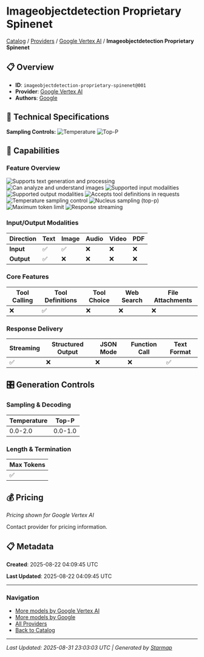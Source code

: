 # Imageobjectdetection Proprietary Spinenet
  
[Catalog](../../../..) / [Providers](../../..) / [Google Vertex AI](../..) / **Imageobjectdetection Proprietary Spinenet**


## 📋 Overview
  
- **ID**: `imageobjectdetection-proprietary-spinenet@001`
- **Provider**: [Google Vertex AI](../)
- **Authors**: [Google](../../../authors/google/)
  
## 🔬 Technical Specifications
  
**Sampling Controls:** ![Temperature](https://img.shields.io/badge/temperature-supported-red) ![Top-P](https://img.shields.io/badge/top__p-supported-red)
  
  
## 🎯 Capabilities
  
### Feature Overview
  
![Supports text generation and processing](https://img.shields.io/badge/text-✓-blue) ![Can analyze and understand images](https://img.shields.io/badge/vision-✓-purple) ![Supported input modalities](https://img.shields.io/badge/input-text,image-teal) ![Supported output modalities](https://img.shields.io/badge/output-text-cyan) ![Accepts tool definitions in requests](https://img.shields.io/badge/tools-✓-yellow) ![Temperature sampling control](https://img.shields.io/badge/temperature-core-red) ![Nucleus sampling (top-p)](https://img.shields.io/badge/top__p-core-red) ![Maximum token limit](https://img.shields.io/badge/max__tokens-core-blue) ![Response streaming](https://img.shields.io/badge/streaming-✓-cyan)
  
  
### Input/Output Modalities
  
| Direction | Text | Image | Audio | Video | PDF |
|---------|---------|---------|---------|---------|---------|
| **Input** | ✅ | ✅ | ❌ | ❌ | ❌ |
| **Output** | ✅ | ❌ | ❌ | ❌ | ❌ |

  
### Core Features
  
| Tool Calling | Tool Definitions | Tool Choice | Web Search | File Attachments |
|---------|---------|---------|---------|---------|
| ❌ | ✅ | ❌ | ❌ | ❌ |

  
### Response Delivery
  
| Streaming | Structured Output | JSON Mode | Function Call | Text Format |
|---------|---------|---------|---------|---------|
| ✅ | ❌ | ❌ | ❌ | ✅ |

  
## 🎛️ Generation Controls
  
### Sampling & Decoding
  
| Temperature | Top-P |
|---------|---------|
| 0.0-2.0 | 0.0-1.0 |

  
### Length & Termination
  
| Max Tokens |
|---------|
| ✅ |

  
## 💰 Pricing
  
*Pricing shown for Google Vertex AI*
  
  
Contact provider for pricing information.
  
## 📋 Metadata
  
**Created**: 2025-08-22 04:09:45 UTC
  
**Last Updated**: 2025-08-22 04:09:45 UTC
  
  
---
  
  
### Navigation

- [More models by Google Vertex AI](../)
- [More models by Google](../../../../authors/google/)
- [All Providers](../../../../providers)
- [Back to Catalog](../../../..)


---
_Last Updated: 2025-08-31 23:03:03 UTC | Generated by [Starmap](https://github.com/agentstation/starmap)_
